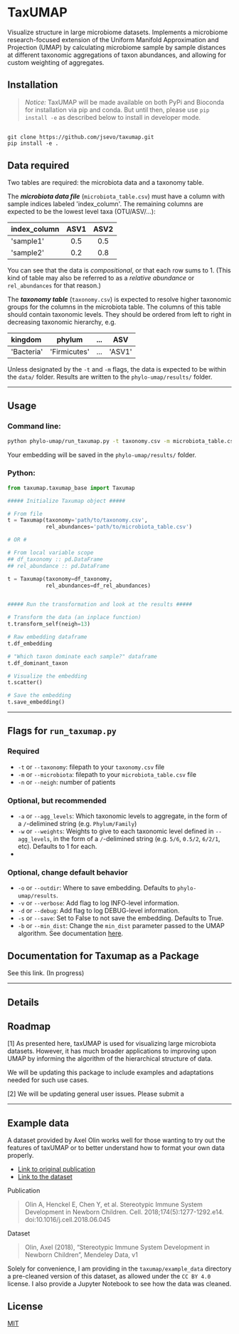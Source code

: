 # TaxUMAP

Visualize structure in large microbiome datasets. Implements a microbiome research-focused extension of the Uniform Manifold Approximation and Projection (UMAP) by calculating microbiome sample by sample distances at different taxonomic aggregations of taxon abundances, and allowing for custom weighting of aggregates.

## Installation

> *Notice:* TaxUMAP will be made available on both PyPi and Bioconda for installation via pip and conda. But until then, please use `pip install -e` as described below to install in developer mode.


## 
```
git clone https://github.com/jsevo/taxumap.git
pip install -e .
```

## Data required
Two tables are required: the microbiota data and a taxonomy table.

The ***microbiota data file*** (`microbiota_table.csv`) must have a column with sample indices labeled 'index_column'. The remaining columns are expected to be the lowest level taxa (OTU/ASV/...):

| index_column | ASV1 | ASV2 |
| :--- | :---: | :---: |
|'sample1'| 0.5| 0.5|
|'sample2'|0.2| 0.8|

You can see that the data is *compositional*, or that each row sums to 1. (This kind of table may also be referred to as a *relative abundance* or `rel_abundances` for that reason.) 

The ***taxonomy table*** (`taxonomy.csv`) is expected to resolve higher taxonomic groups for the columns in the microbiota table. The columns of this table should contain taxonomic levels. They should be ordered from left to right in decreasing taxonomic hierarchy, e.g.

| kingdom    | phylum       | ...   | ASV    |
| :---       | :---:        | :---: | :---:  |
| 'Bacteria' | 'Firmicutes' | ...   | 'ASV1' |

Unless designated by the `-t` and `-m` flags, the data is expected to be within the `data/` folder. Results are written to the `phylo-umap/results/` folder.

---

## Usage

### Command line:

```bash
python phylo-umap/run_taxumap.py -t taxonomy.csv -m microbiota_table.csv -n 15
```
Your embedding will be saved in the `phylo-umap/results/` folder. 


### Python:
```python
from taxumap.taxumap_base import Taxumap

##### Initialize Taxumap object #####

# From file
t = Taxumap(taxonomy='path/to/taxonomy.csv', 
            rel_abundances='path/to/microbiota_table.csv')

# OR #

# From local variable scope
## df_taxonomy :: pd.DataFrame
## rel_abundance :: pd.DataFrame

t = Taxumap(taxonomy=df_taxonomy, 
            rel_abundances=df_rel_abundances)


##### Run the transformation and look at the results #####

# Transform the data (an inplace function)
t.transform_self(neigh=13)

# Raw embedding dataframe
t.df_embedding

# "Which taxon dominate each sample?" dataframe
t.df_dominant_taxon

# Visualize the embedding
t.scatter()

# Save the embedding
t.save_embedding() 

```
---

## Flags for `run_taxumap.py`

### Required

* `-t` or `--taxonomy`: filepath to your `taxonomy.csv` file
* `-m` or `--microbiota`: filepath to your `microbiota_table.csv` file
* `-n` or `--neigh`: number of patients

### Optional, but recommended

* `-a` or `--agg_levels`: Which taxonomic levels to aggregate, in the form of a `/`-delimined string (e.g. `Phylum/Family`)
* `-w` or `--weights`: Weights to give to each taxonomic level defined in `--agg_levels`, in the form of a `/`-delimined string (e.g. `5/6`, `0.5/2`, `6/2/1`, etc). Defaults to 1 for each.
* 

### Optional, change default behavior

* `-o` or `--outdir`: Where to save embedding. Defaults to `phylo-umap/results`.
* `-v` or `--verbose`: Add flag to log INFO-level information.
* `-d` or `--debug`: Add flag to log DEBUG-level information.
* `-s` or `--save`: Set to False to not save the embedding. Defaults to True.
* `-b` or `--min_dist`: Change the `min_dist` parameter passed to the UMAP algorithm. See documentation [here](https://umap-learn.readthedocs.io/en/latest/parameters.html?highlight=min_dist#min-dist). 


## Documentation for Taxumap as a Package

See this link. (In progress)

---

## Details

## Roadmap

[1] As presented here, taxUMAP is used for visualizing large microbiota datasets. However, it has much broader applications to improving upon UMAP by informing the algorithm of the hierarchical structure of data.

We will be updating this package to include examples and adaptations needed for such use cases.

[2] We will be updating general user issues. Please submit a 

---

## Example data

A dataset provided by Axel Olin works well for those wanting to try out the features of taxUMAP or to better understand how to format your own data properly.

* [Link to original publication](https://pubmed.ncbi.nlm.nih.gov/30142345/)
* [Link to the dataset](http://dx.doi.org/10.17632/ynhdrcxtcc.1)

Publication
> Olin A, Henckel E, Chen Y, et al. Stereotypic Immune System Development in Newborn Children. Cell. 2018;174(5):1277-1292.e14. doi:10.1016/j.cell.2018.06.045

Dataset
> Olin, Axel (2018), “Stereotypic Immune System Development in Newborn Children”, Mendeley Data, v1

Solely for convenience, I am providing in the `taxumap/example_data` directory a pre-cleaned version of this dataset, as allowed under the `CC BY 4.0` license. I also provide a Jupyter Notebook to see how the data was cleaned.

## License

[MIT](https://choosealicense.com/licenses/mit/)
